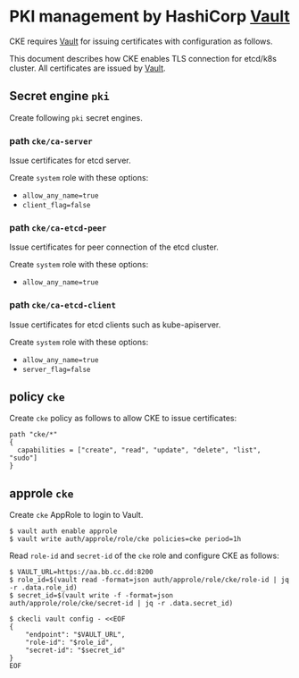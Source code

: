 PKI management by HashiCorp [Vault][]
===================================

CKE requires [Vault][] for issuing certificates with configuration as follows.

This document describes how CKE enables TLS connection for etcd/k8s cluster.
All certificates are issued by [Vault][].

## Secret engine `pki`

Create following `pki` secret engines.

### path `cke/ca-server`

Issue certificates for etcd server.

Create `system` role with these options:

- `allow_any_name=true`
- `client_flag=false`

### path `cke/ca-etcd-peer`

Issue certificates for peer connection of the etcd cluster.

Create `system` role with these options:

- `allow_any_name=true`

### path `cke/ca-etcd-client`

Issue certificates for etcd clients such as kube-apiserver.

Create `system` role with these options:

- `allow_any_name=true`
- `server_flag=false`

## policy `cke`

Create `cke` policy as follows to allow CKE to issue certificates:

```hcl
path "cke/*"
{
  capabilities = ["create", "read", "update", "delete", "list", "sudo"]
}
```

## approle `cke`

Create `cke` AppRole to login to Vault.

```console
$ vault auth enable approle
$ vault write auth/approle/role/cke policies=cke period=1h
```

Read `role-id` and `secret-id` of the `cke` role and configure CKE as follows:

```console
$ VAULT_URL=https://aa.bb.cc.dd:8200
$ role_id=$(vault read -format=json auth/approle/role/cke/role-id | jq -r .data.role_id)
$ secret_id=$(vault write -f -format=json auth/approle/role/cke/secret-id | jq -r .data.secret_id)

$ ckecli vault config - <<EOF
{
    "endpoint": "$VAULT_URL",
    "role-id": "$role_id",
    "secret-id": "$secret_id"
}
EOF
```

[Vault]: https://www.vaultproject.io/
